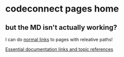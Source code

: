 # codeconnect pages home
## but the MD isn't actually working?

I can do [normal links](buildingcc/buildsteps.md) to pages with releative paths!

[Essential documentation links and topic references](references.md)
